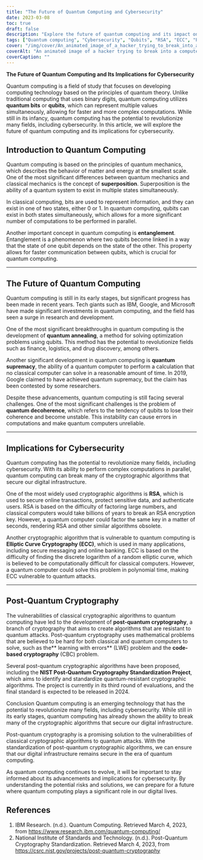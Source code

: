 ```yaml
---
title: "The Future of Quantum Computing and Cybersecurity"
date: 2023-03-08
toc: true
draft: false
description: "Explore the future of quantum computing and its impact on cybersecurity, including post-quantum cryptography and vulnerabilities of classical cryptographic algorithms."
tags: ["Quantum computing", "Cybersecurity", "Qubits", "RSA", "ECC", "Post-quantum cryptography", "Quantum annealing", "Quantum supremacy", "Superposition", "Entanglement", "Cryptographic algorithms", "Digital infrastructure", "Optimization problems", "Tech giants", "Research and development", "Decoherence", "Online transactions", "Secure messaging", "Online banking", "Drug discovery"]
cover: "/img/cover/An_animated_image_of_a_hacker_trying_to_break_into_a_computer.png"
coverAlt: "An animated image of a hacker trying to break into a computer system protected by RSA encryption, but then failing as a quantum computer solves the encryption in seconds in the background."
coverCaption: ""
---
```


**The Future of Quantum Computing and Its Implications for Cybersecurity**

Quantum computing is a field of study that focuses on developing computing technology based on the principles of quantum theory. Unlike traditional computing that uses binary digits, quantum computing utilizes **quantum bits** or **qubits**, which can represent multiple values simultaneously, allowing for faster and more complex computations. While still in its infancy, quantum computing has the potential to revolutionize many fields, including cybersecurity. In this article, we will explore the future of quantum computing and its implications for cybersecurity.

## Introduction to Quantum Computing

Quantum computing is based on the principles of quantum mechanics, which describes the behavior of matter and energy at the smallest scale. One of the most significant differences between quantum mechanics and classical mechanics is the concept of **superposition**. Superposition is the ability of a quantum system to exist in multiple states simultaneously.

In classical computing, bits are used to represent information, and they can exist in one of two states, either 0 or 1. In quantum computing, qubits can exist in both states simultaneously, which allows for a more significant number of computations to be performed in parallel.

Another important concept in quantum computing is **entanglement**. Entanglement is a phenomenon where two qubits become linked in a way that the state of one qubit depends on the state of the other. This property allows for faster communication between qubits, which is crucial for quantum computing.

______

## The Future of Quantum Computing

Quantum computing is still in its early stages, but significant progress has been made in recent years. Tech giants such as IBM, Google, and Microsoft have made significant investments in quantum computing, and the field has seen a surge in research and development.

One of the most significant breakthroughs in quantum computing is the development of **quantum annealing**, a method for solving optimization problems using qubits. This method has the potential to revolutionize fields such as finance, logistics, and drug discovery, among others.

Another significant development in quantum computing is **quantum supremacy**, the ability of a quantum computer to perform a calculation that no classical computer can solve in a reasonable amount of time. In 2019, Google claimed to have achieved quantum supremacy, but the claim has been contested by some researchers.

Despite these advancements, quantum computing is still facing several challenges. One of the most significant challenges is the problem of **quantum decoherence**, which refers to the tendency of qubits to lose their coherence and become unstable. This instability can cause errors in computations and make quantum computers unreliable.

______

## Implications for Cybersecurity

Quantum computing has the potential to revolutionize many fields, including cybersecurity. With its ability to perform complex computations in parallel, quantum computing can break many of the cryptographic algorithms that secure our digital infrastructure.

One of the most widely used cryptographic algorithms is **RSA**, which is used to secure online transactions, protect sensitive data, and authenticate users. RSA is based on the difficulty of factoring large numbers, and classical computers would take billions of years to break an RSA encryption key. However, a quantum computer could factor the same key in a matter of seconds, rendering RSA and other similar algorithms obsolete.

Another cryptographic algorithm that is vulnerable to quantum computing is **Elliptic Curve Cryptography (ECC)**, which is used in many applications, including secure messaging and online banking. ECC is based on the difficulty of finding the discrete logarithm of a random elliptic curve, which is believed to be computationally difficult for classical computers. However, a quantum computer could solve this problem in polynomial time, making ECC vulnerable to quantum attacks.

______

## Post-Quantum Cryptography

The vulnerabilities of classical cryptographic algorithms to quantum computing have led to the development of **post-quantum cryptography**, a branch of cryptography that aims to create algorithms that are resistant to quantum attacks. Post-quantum cryptography uses mathematical problems that are believed to be hard for both classical and quantum computers to solve, such as the** learning with errors** (LWE) problem and the **code-based cryptography** (CBC) problem.

Several post-quantum cryptographic algorithms have been proposed, including the **NIST Post-Quantum Cryptography Standardization Project**, which aims to identify and standardize quantum-resistant cryptographic algorithms. The project is currently in its third round of evaluations, and the final standard is expected to be released in 2024.

Conclusion
Quantum computing is an emerging technology that has the potential to revolutionize many fields, including cybersecurity. While still in its early stages, quantum computing has already shown the ability to break many of the cryptographic algorithms that secure our digital infrastructure.

Post-quantum cryptography is a promising solution to the vulnerabilities of classical cryptographic algorithms to quantum attacks. With the standardization of post-quantum cryptographic algorithms, we can ensure that our digital infrastructure remains secure in the era of quantum computing.

As quantum computing continues to evolve, it will be important to stay informed about its advancements and implications for cybersecurity. By understanding the potential risks and solutions, we can prepare for a future where quantum computing plays a significant role in our digital lives.

## References

1. IBM Research. (n.d.). Quantum Computing. Retrieved March 4, 2023, from https://www.research.ibm.com/quantum-computing/
2. National Institute of Standards and Technology. (n.d.). Post-Quantum Cryptography Standardization. Retrieved March 4, 2023, from https://csrc.nist.gov/projects/post-quantum-cryptography
